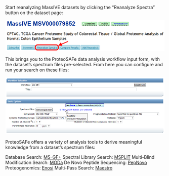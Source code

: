 Start reanalyzing MassIVE datasets by clicking the “Reanalyze Spectra” button on the dataset page:

![](img/reanalyze_spectra/reanalyze_button.png)

This brings you to the ProteoSAFe data analysis workflow input form, with the dataset’s spectrum files pre-selected. From here you can configure and run your search on these files:

![](img/reanalyze_spectra/reanalysis_setup.png)

ProteoSAFe offers a variety of analysis tools to derive meaningful knowledge from a dataset’s spectrum files:

Database Search: [MS-GF+](http://proteomics.ucsd.edu/ProteoSAFe/index.jsp?params={%22workflow%22:%22MSGF_PLUS%22})
Spectral Library Search: [MSPLIT](http://proteomics.ucsd.edu/ProteoSAFe/index.jsp?params={%22workflow%22:%22MSPLIT_NEW%22})
Multi-Blind Modification Search: [MODa](http://proteomics.ucsd.edu/ProteoSAFe/index.jsp?params={%22workflow%22:%22MODA%22})
De Novo Peptide Sequencing: [PepNovo](http://proteomics.ucsd.edu/ProteoSAFe/index.jsp?params={%22workflow%22:%22PEPNOVO%22})
Proteogenomics: [Enosi](http://proteomics.ucsd.edu/ProteoSAFe/index.jsp?params={%22workflow%22:%22ENOSIC2%22})
Multi-Pass Search: [Maestro](http://proteomics.ucsd.edu/ProteoSAFe/index.jsp?params={%22workflow%22:%22MAESTRO%22})
